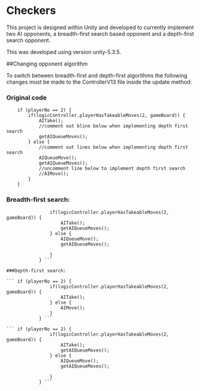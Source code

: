 # Checkers

This project is designed within Unity and developed to currently implement two AI opponents, a breadth-first search based opponent and a depth-first search opponent.

This was developed using version unity-5.3.5.

##Changing opponent algorithm

To switch between breadth-first and depth-first algorithms the following changes must be made to the ControllerV13 file inside the update method:

### Original code

``` 
	if (playerNo == 2) {
		if(logicController.playerHasTakeableMoves(2, gameBoard)) {
			AITake();
			//comment out bline below when implementing depth first search
			getAIQueueMoves();
		} else {
			//comment out lines below when implementing depth first search
			AIQueueMove();
			getAIQueueMoves();
			//uncomment line below to implement depth first search
			//AIMove();
		}
	} 
```

### Breadth-first search:

``` if (playerNo == 2) {
				if(logicController.playerHasTakeableMoves(2, gameBoard)) {
					AITake();
					getAIQueueMoves();
				} else {
					AIQueueMove();
					getAIQueueMoves();

				}
			} ```

###Depth-first search:

``` if (playerNo == 2) {
				if(logicController.playerHasTakeableMoves(2, gameBoard)) {
					AITake();
				} else {
					AIMove();
				}
			} ```

``` if (playerNo == 2) {
				if(logicController.playerHasTakeableMoves(2, gameBoard)) {
					AITake();
					getAIQueueMoves();
				} else {
					AIQueueMove();
					getAIQueueMoves();

				}
			} ```
